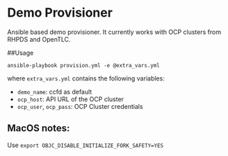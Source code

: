 # Demo Provisioner

Ansible based demo provisioner.
It currently works with OCP clusters from RHPDS and OpenTLC.


##Usage 

```
ansible-playbook provision.yml -e @extra_vars.yml
```

where `extra_vars.yml` contains the following variables:
- `demo_name`: ccfd as default
- `ocp_host`: API URL of the OCP cluster
- `ocp_user`, `ocp_pass`: OCP Cluster credentials

## MacOS notes:

Use `export OBJC_DISABLE_INITIALIZE_FORK_SAFETY=YES`

